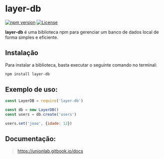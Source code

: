 # layer-db

[![npm version](https://img.shields.io/npm/v/layer-db.svg)](https://www.npmjs.com/package/layer-db)
[![License](https://img.shields.io/npm/l/layer-db.svg)](https://github.com/KauaZs/layer-db/)

**layer-db** é uma biblioteca npm para gerenciar um banco de dados local de forma simples e eficiente.

## Instalação

Para instalar a biblioteca, basta executar o seguinte comando no terminal:

```bash
npm install layer-db
```
## Exemplo de uso: 
```js
const LayerDB = require('layer-db')

const db = new LayerDB()
const users = db.create('users')

users.set('joao', {idade: 12})
```

## Documentação:
> https://unionlab.gitbook.io/docs